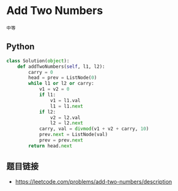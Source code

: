 # Add Two Numbers
`中等`

## Python
```python
class Solution(object):
    def addTwoNumbers(self, l1, l2):
        carry = 0
        head = prev = ListNode(0)
        while l1 or l2 or carry:
            v1 = v2 = 0
            if l1:
                v1 = l1.val
                l1 = l1.next
            if l2:
                v2 = l2.val
                l2 = l2.next
            carry, val = divmod(v1 + v2 + carry, 10)
            prev.next = ListNode(val)
            prev = prev.next
        return head.next   
```

## 题目链接
* https://leetcode.com/problems/add-two-numbers/description
